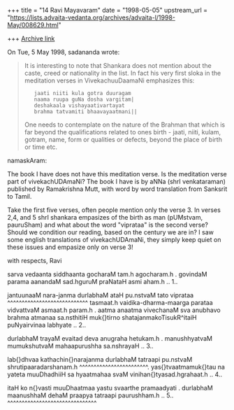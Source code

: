 +++
title = "14 Ravi Mayavaram"
date = "1998-05-05"
upstream_url = "https://lists.advaita-vedanta.org/archives/advaita-l/1998-May/008629.html"

+++
[Archive link](https://lists.advaita-vedanta.org/archives/advaita-l/1998-May/008629.html)

On Tue, 5 May 1998, sadananda wrote:

>It is interesting to note that Shankara does not mention about the caste,
>creed or nationality in the list.  In fact his very first sloka in the
>meditation verses in VivekachuuDaamaNi emphasizes this:
>
>        jaati niiti kula gotra duuragam
>        naama ruupa guNa dosha vargitam|
>        deshakaala vishayaativartayat
>        brahma tatvamiti bhaavayaatmani||
>
>One needs to contemplate on the nature of the Brahman that which is far
>beyond the qualifications related to ones birth - jaati, niiti, kulam,
>gotram, name, form or qualities or defects, beyond the place of birth or
>time etc.

namaskAram:

The book I have does not have this meditation verse. Is the meditation
verse part of vivekachUDAmaNi?  The book I have is by aNNa (shrI
venkataraman)  published by Ramakrishna Mutt, with word by word
translation from Sanksrit to Tamil.

Take the first five verses, often people mention only  the verse 3. In
verses 2,4, and 5 shrI shankara empasizes of the birth as man
(pUMstvam, pauruSham) and what about the word "viprataa" is the
second verse?  Should we condition our reading, based on the century
we are in? I saw some english translations of vivekachUDAmaNi, they
simply keep quiet on these issues and empasize only on verse 3!

with respects,
Ravi


sarva vedaanta siddhaanta gocharaM tam.h  agocharam.h .
govindaM parama aanandaM sad.hguruM praNataH asmi aham.h .. 1..

jantuunaaM nara-janma durlabhaM ataH pu.nstvaM tato viprataa
                                 ^^^^^^^^^^^^^^^^^^^^^^^^^^^^
tasmaat.h vaidika-dharma-maarga parataa vidvattvaM asmaat.h param.h .
aatma anaatma vivechanaM sva anubhavo brahma atmanaa sa.nsthitiH
muk{}tirno shatajanmakoTisukR^itaiH puNyairvinaa labhyate .. 2..

durlabhaM trayaM evaitad deva anugraha hetukam.h .
manushhyatvaM mumukshutvaM mahaapurushha sa.nshrayaH .. 3..

lab{}dhvaa kathachin{}narajanma durlabhaM
    tatraapi pu.nstvaM shrutipaaradarshanam.h
^^^^^^^^^^^^^^^^^^^^^^^^.
yas{}tvaatmamuk{}tau na yateta muuDhadhiiH
    sa hyaatmahaa svaM vinihan{}tyasad.hgrahaat.h .. 4..

itaH ko n{}vasti muuDhaatmaa yastu svaarthe pramaadyati .
durlabhaM maanushhaM dehaM praapya tatraapi paurushham.h .. 5..
                              ^^^^^^^^^^^^^^^^^^^^^^^^^^^^^^^


